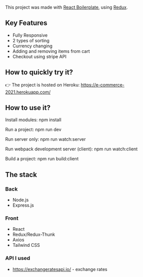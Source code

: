 This project was made with [React Boilerplate](https://github.com/ovasylenko/skillcrucial-react-redux-boilerplate), using [Redux](https://redux.js.org/).

## Key Features

- Fully Responsive
- 2 types of sorting
- Currency changing
- Adding and removing items from cart
- Checkout using stripe API

## How to quickly try it?

👉 The project is hosted on Heroku: https://e-commerce-2021.herokuapp.com/

## How to use it?
Install modules:
npm install

Run a project:
npm run dev

Run server only:
npm run watch:server

Run webpack development server (client):
npm run watch:client

Build a project:
npm run build:client

## The stack

### Back

- Node.js
- Express.js

### Front

- React
- Redux/Redux-Thunk
- Axios
- Tailwind CSS

### API I used

- https://exchangeratesapi.io/ - exchange rates
